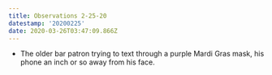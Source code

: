 ```yaml
---
title: Observations 2-25-20
datestamp: '20200225'
date: 2020-03-26T03:47:09.866Z
---
```

- The older bar patron trying to text through a purple Mardi Gras mask, his phone an inch or so away from his face.